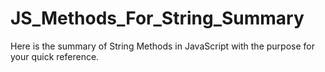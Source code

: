 # JS_Methods_For_String_Summary
Here is the summary of String Methods in JavaScript with the purpose for your quick reference.

